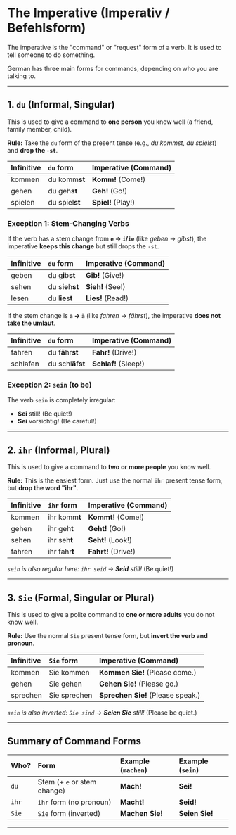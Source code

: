 # The Imperative (Imperativ / Befehlsform)

The imperative is the "command" or "request" form of a verb. It is used to tell someone to do something.

German has three main forms for commands, depending on who you are talking to.

---

## 1. `du` (Informal, Singular)

This is used to give a command to **one person** you know well (a friend, family member, child).

**Rule:** Take the `du` form of the present tense (e.g., *du kommst, du spielst*) and **drop the `-st`**.

| Infinitive | `du` form | Imperative (Command) |
|:---|:---|:---|
| kommen | du komm**st** | **Komm!** (Come!) |
| gehen | du geh**st** | **Geh!** (Go!) |
| spielen | du spiel**st** | **Spiel!** (Play!) |

### Exception 1: Stem-Changing Verbs
If the verb has a stem change from **`e` -> `i`/`ie`** (like *geben* -> *gibst*), the imperative **keeps this change** but still drops the `-st`.

| Infinitive | `du` form | Imperative (Command) |
|:---|:---|:---|
| geben | du g**i**b**st** | **Gib!** (Give!) |
| sehen | du s**ie**h**st** | **Sieh!** (See!) |
| lesen | du l**ie**s**t** | **Lies!** (Read!) |

If the stem change is **`a` -> `ä`** (like *fahren* -> *fährst*), the imperative **does not take the umlaut**.

| Infinitive | `du` form | Imperative (Command) |
|:---|:---|:---|
| fahren | du f**ä**hr**st** | **Fahr!** (Drive!) |
| schlafen | du schl**ä**f**st**| **Schlaf!** (Sleep!) |

### Exception 2: `sein` (to be)
The verb `sein` is completely irregular:
* **Sei** still! (Be quiet!)
* **Sei** vorsichtig! (Be careful!)

---

## 2. `ihr` (Informal, Plural)

This is used to give a command to **two or more people** you know well.

**Rule:** This is the easiest form. Just use the normal `ihr` present tense form, but **drop the word "ihr"**.

| Infinitive | `ihr` form | Imperative (Command) |
|:---|:---|:---|
| kommen | ihr komm**t** | **Kommt!** (Come!) |
| gehen | ihr geh**t** | **Geht!** (Go!) |
| sehen | ihr seh**t** | **Seht!** (Look!) |
| fahren | ihr fahr**t** | **Fahrt!** (Drive!) |

*`sein` is also regular here: `ihr seid` -> **Seid** still!* (Be quiet!)

---

## 3. `Sie` (Formal, Singular or Plural)

This is used to give a polite command to **one or more adults** you do not know well.

**Rule:** Use the normal `Sie` present tense form, but **invert the verb and pronoun**.

| Infinitive | `Sie` form | Imperative (Command) |
|:---|:---|:---|
| kommen | Sie kommen | **Kommen Sie!** (Please come.) |
| gehen | Sie gehen | **Gehen Sie!** (Please go.) |
| sprechen | Sie sprechen| **Sprechen Sie!** (Please speak.) |

*`sein` is also inverted: `Sie sind` -> **Seien Sie** still!* (Please be quiet.)

---

## Summary of Command Forms

| Who? | Form | Example (`machen`) | Example (`sein`) |
|:---|:---|:---|:---|
| `du` | Stem (+ `e` or stem change) | **Mach!** | **Sei!** |
| `ihr`| `ihr` form (no pronoun) | **Macht!** | **Seid!** |
| `Sie` | `Sie` form (inverted) | **Machen Sie!** | **Seien Sie!** |

---